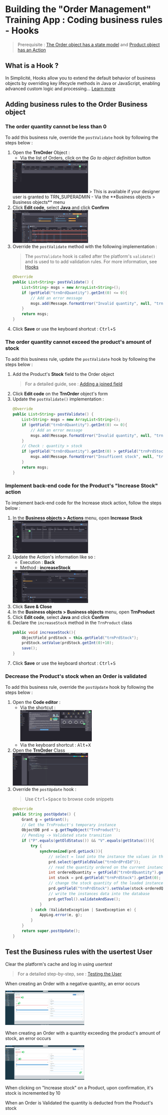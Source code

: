 <!--Object Hooks
====================

<div class="warning">In this lesson, it is necessary to understand the basic concepts of Java: object-oriented programming, inheritance, overriding, etc.</div>

When an object is configured, it has a default behaviour based on the different elements and properties configured.

For example, if an attribute is mandatory:
- when preparing the form, it will be taken into account by the platform to transmit the information to the front-end
- when saving the object, a validation step checks the presence of a value for this attribute, returns an error and cancels the saving if there is none

It is conceivable that a webservice call is needed to find out whether the attribute is mandatory, in which case a constraint is no longer really appropriate as the code becomes too complex for an executed field.

It is for these cases that it is possible to extend the default behaviour of business objects. The default behaviour is coded in a Simplicité Java class called `ObjectDB`. All business objects inherit from this class, which provides a number of hooks that are executed at different points in the business object's lifecycle. By inheriting from this class and overriding the hooks, it becomes possible to modify the behaviour of the business object. The exhaustive list of hooks can be found in the [JavaDoc](https://platform.simplicite.io/current/javadoc/), and here we present only the more common ones. *The possibilities are endless, and a thorough understanding of the hooks and the Java Simplicité API is an important part of success*.

Object scripts can be written in Java or JavaScript (which will be executed by Rhino, just like the executed fields), but **good practice is to use Java scripts** which include a compilation step and ensure that the syntax of the script is correct. *In advanced use cases that are not part of this tutorial, the use of Java gives access to all of the classic application development tools: step-by-step debugging, unit tests, development in a Java IDE, code quality analysis with Sonar etc.*.

Exercise
====================

Implement the following business rules

### The order quantity cannot be less than 0

To do so :
- create a Java script for the order
- add a `postValidate` hook (after the default validations, to add an additional validation), which returns an error if the quantity is negative
    - we use `getInt(0)` instead of `getValue()` to obtain an `int` with a default value equal to 0 instead of a `String` or an `Integer`, cf the JavaDoc de ObjectDB.getField(), ObjectField.getValue() and ObjectField.getInt()
    - we use Message.formatError() to provide Simplicité with an error message that will be interpreted to froward an error to the interface
    - the **Simplicité snippets**, available in the editor via the shortcut <kbd>Ctrl</kbd>+<kbd>Space</kbd>, provide ready to use templates

```
@Override
public List<String> postValidate() {
	List<String> msgs = new ArrayList<String>();
	if (getField("appOrdQuantity").getInt(0) <= 0){
		msgs.add(Message.formatError("APP_ERR_QUANTITY", null, "appOrdQuantity"));
	}
	return msgs;
}
```

- clear the cache (necessary after **creation** of a script, but not during subsequent modifications of the script), and check the implementation of the business rule

### The order quantity cannot exceed the stock of the product

Independently, code this second business rule. This time, it will not be necessary to clear the cache (modification of an existing script).

### Le code d'un fournisseur doit commencer par le trigramme "SUP"

Independently, code this third business rule. This time, it will not be necessary to clear the cache (modification of an existing script).

-->

# Building the "Order Management" Training App : Coding business rules - Hooks

> Prerequisite : [The Order object has a state model](/lesson/tutorial/expanding/states) and [Product object has an Action](/lesson/tutorial/expanding/actions)

## What is a Hook ?

In Simplicité, Hooks allow you to extend the default behavior of business objects by overriding key lifecycle methods in Java or JavaScript, enabling advanced custom logic and processing... [Learn more]()

## Adding business rules to the Order Business object 

### The order quantity cannot be less than 0

To add this business rule, override the `postValidate` hook by following the steps below :
1. Open the **TrnOrder** Object :
	- Via the list of Orders, click on the *Go to object definition* button  
	<img src="goto-definition.png" alt="goto-definition" width="50%"/>	
	> This is available if your designer user is granted to TRN_SUPERADMIN
	- Via the **Business objects > Business objects** menu
2. Click **Edit code**, select **Java** and click **Confirm**  
	<img src="edit-code.png" alt="edit-code" width="50%"/>	
3. Override the `postValidate` method with the following implementation :
	> The `postValidate` hook is called after the platform's `validate()` and is used to to add validation rules. For more information, see [Hooks]()
	```java 
	@Override
	public List<String> postValidate() {
		List<String> msgs = new ArrayList<String>();
		if (getField("trnOrdQuantity").getInt(0) <= 0){
			// Add an error message
			msgs.add(Message.formatError("Invalid quantity", null, "trnOrdQuantity"));
		}
		return msgs;
	}
	```
4. Click **Save** or use the keyboard shortcut : <kbd>Ctrl</kbd>+<kbd>S</kbd>

### The order quantity cannot exceed the product's amount of stock  

To add this business rule, update the `postValidate` hook by following the steps below :

1. Add the Product's **Stock** field to the Order object
	> For a detailed guide, see : [Adding a joined field](/lesson/tutorial/getting-started/calculated-fields#add-the-product-price-field-to-the-oder-business-object)
2. Click **Edit code** on the **TrnOrder** object's form
3. Update the `postValidate()` implementation :
	```java
	@Override
	public List<String> postValidate() {
		List<String> msgs = new ArrayList<String>();
		if (getField("trnOrdQuantity").getInt(0) <= 0){
			// Add an error message
			msgs.add(Message.formatError("Invalid quantity", null, "trnOrdQuantity"));
		}
		// Check : quantity > stock
		if (getField("trnOrdQuantity").getInt(0) > getField("trnPrdStock").getInt(0)) {
			msgs.add(Message.formatError("Insufficent stock", null, "trnOrdQuantity"));
		}
		return msgs;
	}
	```

### Implement back-end code for the Product's "Increase Stock" action

To implement back-end code for the Increase stock action, follow the steps below : 
1. In the **Business objects > Actions** menu, open **Increase Stock**  
	<img src="action-list.png" alt="action-list" width="50%"/> 
2. Update the Action's information like so : 
	- Execution : **Back**
	- Method : **increaseStock**  
	<img src="action-form.png" alt="action-form" width="50%"/> 
3. Click **Save & Close**
4. In the **Business objects > Business objects** menu, open **TrnProduct**
5. Click **Edit code**, select **Java** and click **Confirm**  
6. Declare the `increaseStock` method in the `TrnProduct` class  
	```java
	public void increaseStock(){
		ObjectField prdStock = this.getField("trnPrdStock");
		prdStock.setValue(prdStock.getInt(0)+10);
		save();
	}
	```
7. Click **Save** or use the keyboard shortcut : <kbd>Ctrl</kbd>+<kbd>S</kbd>

### Decrease the Product's stock when an Order is validated

To add this business rule, override the `postUpdate` hook by following the steps below :
1. Open the **Code editor** :
	- Via the shortcut :  
		<img src="code-editor.png" alt="edit-code" width="50%"/> 
	- Via the keyboard shortcut : <kbd>Alt</kbd>+<kbd>X</kbd>
2. Open the **TrnOrder** Class    
	<img src="order-class.png" alt="edit-code" width="50%"/>   
3. Override the `postUpdate` hook :
	> Use <kbd>Ctrl</kbd>+<kbd>Space</kbd> to browse code snippets
	```java
	@Override
	public String postUpdate() {
		Grant g = getGrant();
		// Get the TrnProduct's temporary instance
		ObjectDB prd = g.getTmpObject("TrnProduct");
		// Pending -> Validated state transition
		if ("P".equals(getOldStatus()) && "V".equals(getStatus())){
			try {	        
				synchronized(prd.getLock()){
					// select = load into the instance the values in the database corresponding to a technical key (id)
					prd.select(getFieldValue("trnOrdPrdId"));
					// read the quantity ordered on the current instance and the stock of the product on the loaded instance
					int orderedQuantity = getField("trnOrdQuantity").getInt(0);
					int stock = prd.getField("trnPrdStock").getInt(0);
					// change the stock quantity of the loaded instance
					prd.getField("trnPrdStock").setValue(stock-orderedQuantity);
					// write the instances data into the database
					prd.getTool().validateAndSave();
				}
			} catch (ValidateException | SaveException e) {
				AppLog.error(e, g);
			}
		}
		return super.postUpdate();
	}
	```
## Test the Business rules with the usertest User

Clear the platform's cache and log in using *usertest*
> For a detailed step-by-step, see : [Testing the User](/lesson/tutorial/getting-started/user#activating-and-testing-the-user)


<div class="success">
	<p>When creating an Order with a negative quantity, an error occurs</p>
	<img src="success-invalid.png" alt="invalid" width="50%"/>
	<p>When creating an Order with a quantity exceeding the product's amount of stock, an error occurs</p>
	<img src="success-amount.png" alt="amount" width="50%"/>
	<p>When clicking on "Increase stock" on a Product, upon confirmation, it's stock is incremented by 10<p>
	<p>When an Order is Validated the quantity is deducted from the Product's stock<p>
</div>


